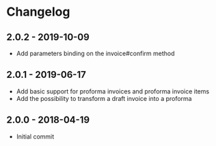 # Changelog

## 2.0.2 - 2019-10-09
* Add parameters binding on the invoice#confirm method

## 2.0.1 - 2019-06-17
* Add basic support for proforma invoices and proforma invoice items
* Add the possibility to transform a draft invoice into a proforma

## 2.0.0 - 2018-04-19
* Initial commit
